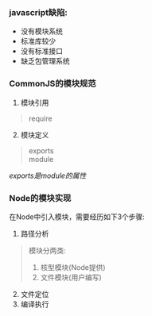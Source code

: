 ### javascript缺陷:
- 没有模块系统
- 标准库较少
- 没有标准接口
- 缺乏包管理系统

### CommonJS的模块规范
1. 模块引用
> require

2. 模块定义
> exports  
> module  

*exports是module的属性*

### Node的模块实现
在Node中引入模块，需要经历如下3个步骤:
1. 路径分析
> 模块分两类:
> 1. 核型模块(Node提供)  
> 2. 文件模块(用户编写)
2. 文件定位
3. 编译执行
